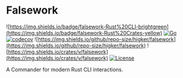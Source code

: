 # Falsework 

![https://img.shields.io/badge/falsework-Rust%20CLI-brightgreen](https://img.shields.io/badge/falsework-Rust%20Crates-yellow)
[![Go](https://github.com/higker/falsework/actions/workflows/coverage.yml/badge.svg?event=push)](https://github.com/higker/falsework/actions/workflows/coverage.yml)
[![codecov](https://codecov.io/gh/higker/falsework/branch/main/graph/badge.svg?token=22QKRI2IFE)](https://codecov.io/gh/higker/falsework)
![https://img.shields.io/github/repo-size/higker/falsework](https://img.shields.io/github/repo-size/higker/falsework)
![https://img.shields.io/crates/v/falsework](https://img.shields.io/crates/v/falsework)
[![License](https://img.shields.io/badge/license-Apache-db5149.svg)](https://github.com/higker/falsework/blob/master/LICENSE)

A Commander for modern Rust CLI interactions.
